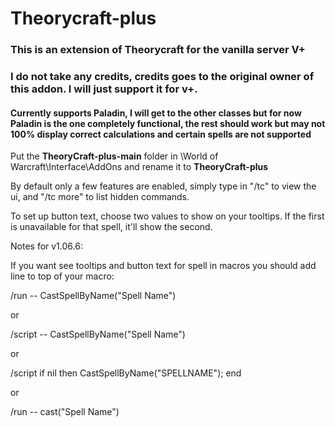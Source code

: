 # Theorycraft-plus

### This is an extension of Theorycraft for the vanilla server V+
### I do not take any credits, credits goes to the original owner of this addon. I will just support it for v+.

#### Currently supports Paladin, I will get to the other classes but for now Paladin is the one completely functional, the rest should work but may not 100% display correct calculations and certain spells are not supported

Put the **TheoryCraft-plus-main** folder in \World of Warcraft\Interface\AddOns and rename it to **TheoryCraft-plus** 

By default only a few features are enabled, simply type in "/tc" to view the ui, and "/tc more" to list hidden commands.


To set up button text, choose two values to show on your tooltips. If the first is unavailable for that spell, it'll show the second.

Notes for v1.06.6:

If you want see tooltips and button text for spell in macros you should add line to top of your macro:

/run -- CastSpellByName("Spell Name")

or

/script -- CastSpellByName("Spell Name")

or

/script if nil then CastSpellByName("SPELLNAME"); end

or

/run -- cast("Spell Name")
